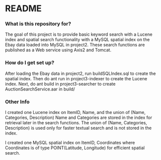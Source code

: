 # README #

### What is this repository for? ###

The goal of this project is to provide basic keyword search with a Lucene index and spatial search functionality with a MySQL spatial index on the Ebay data loaded into MySQL in project2. These search functions are published as a Web service using Axis2 and Tomcat. 

### How do I get set up? ###

After loading the Ebay data in project2, run buildSQLIndex.sql to create the spatial index. 
Then do
ant run
in project3-indexer to create the Lucene index.
Next, do
ant build
in project3-searcher to create AuctionSearchService.aar in build/

### Other Info ###
I created one Lucene index on ItemID, Name, and the union of (Name, Categories, Description)
Name and Categories are stored in the index for retrieval later in the search functions.
The union of (Name, Categories, Description) is used only for faster textual search and is not stored in the index.

I created one MySQL spatial index on ItemID, Coordinates
where Coordinates is of type POINT(Latitude, Longitude)
for efficient spatial search.